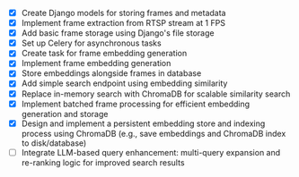 - [x] Create Django models for storing frames and metadata
- [x] Implement frame extraction from RTSP stream at 1 FPS
- [x] Add basic frame storage using Django's file storage
- [x] Set up Celery for asynchronous tasks
- [x] Create task for frame embedding generation
- [x] Implement frame embedding generation
- [x] Store embeddings alongside frames in database
- [x] Add simple search endpoint using embedding similarity
- [x] Replace in-memory search with ChromaDB for scalable similarity search
- [x] Implement batched frame processing for efficient embedding generation and storage
- [x] Design and implement a persistent embedding store and indexing process using ChromaDB (e.g., save embeddings and ChromaDB index to disk/database)
- [ ] Integrate LLM-based query enhancement: multi-query expansion and re-ranking logic for improved search results
